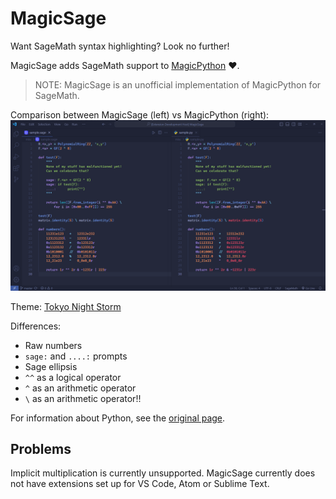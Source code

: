 # MagicSage

Want SageMath syntax highlighting? Look no further!

MagicSage adds SageMath support to [MagicPython](https://github.com/MagicStack/MagicPython) ❤️.

> NOTE: MagicSage is an unofficial implementation of MagicPython for SageMath.

Comparison between MagicSage (left) vs MagicPython (right):
![Comparison between syntax highlighting on a SageMath script.](./screenshot.png)

Theme: [Tokyo Night Storm](https://github.com/enkia/tokyo-night-vscode-theme)

Differences:
- Raw numbers
- `sage:` and `....:` prompts
- Sage ellipsis
- `^^` as a logical operator
- `^` as an arithmetic operator
- `\` as an arithmetic operator!!

For information about Python, see the [original page](https://github.com/MagicStack/MagicPython).

## Problems

Implicit multiplication is currently unsupported.
MagicSage currently does not have extensions set up for VS Code, Atom or Sublime Text.
